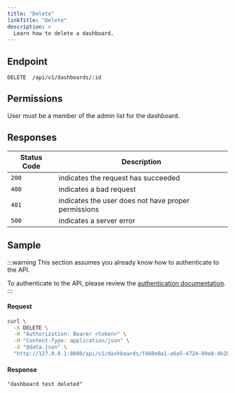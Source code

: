 ```yaml
---
title: "Delete"
linkTitle: "Delete"
description: >
  Learn how to delete a dashboard.
---
```


## Endpoint

```
DELETE  /api/v1/dashboards/:id
```

## Permissions

User must be a member of the admin list for the dashboard.

## Responses

| Status Code | Description                                         |
| ----------- | --------------------------------------------------- |
| `200`       | indicates the request has succeeded                 |
| `400`       | indicates a bad request                             |
| `401`       | indicates the user does not have proper permissions |
| `500`       | indicates a server error                            |

## Sample

:::warning
This section assumes you already know how to authenticate to the API.

To authenticate to the API, please review the [authentication documentation](/docs/reference/api/authentication.md).
:::

#### Request

```sh
curl \
  -X DELETE \
  -H "Authorization: Bearer <token>" \
  -H "Content-Type: application/json" \
  -d "@data.json" \
  "http://127.0.0.1:8080/api/v1/dashboards/f460e0a1-a6a5-4724-89e8-4b2b39e12012"
```

#### Response

```
"dashboard test deleted"
```